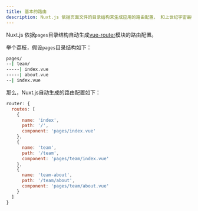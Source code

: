 ```yaml
---
title: 基本的路由
description: Nuxt.js 依据页面文件的目录结构来生成应用的路由配置， 和上世纪宇宙最强开发语言PHP创建路由的方式一样的简单。
---
```


Nuxt.js 依据`pages`目录结构自动生成[vue-router](https://github.com/vuejs/vue-router)模块的路由配置。

举个荔枝，假设`pages`目录结构如下：

```bash
pages/
--| team/
-----| index.vue
-----| about.vue
--| index.vue
```

那么，Nuxt.js自动生成的路由配置如下：

```js
router: {
  routes: [
    {
      name: 'index',
      path: '/',
      component: 'pages/index.vue'
    },
    {
      name: 'team',
      path: '/team',
      component: 'pages/team/index.vue'
    },
    {
      name: 'team-about',
      path: '/team/about',
      component: 'pages/team/about.vue'
    }
  ]
}
```
